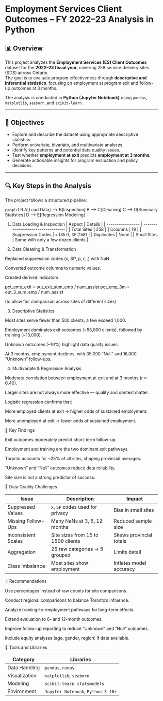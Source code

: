 # Employment Services Client Outcomes – FY 2022–23 Analysis in Python 

## 📊 Overview
This project analyzes the **Employment Services (ES) Client Outcomes** dataset for the **2022–23 fiscal year**, covering 258 service delivery sites (SDS) across Ontario.  
The goal is to evaluate program effectiveness through **descriptive and inferential statistics**, focusing on employment at program exit and follow-up outcomes at 3 months.

The analysis is conducted in **Python (Jupyter Notebook)** using `pandas`, `matplotlib`, `seaborn`, and `scikit-learn`.

---

## 🧩 Objectives
- Explore and describe the dataset using appropriate descriptive statistics.
- Perform univariate, bivariate, and multivariate analyses.
- Identify key patterns and potential data quality issues.
- Test whether **employment at exit** predicts **employment at 3 months**.
- Generate actionable insights for program evaluation and policy decisions.

---
## 🔍 Key Steps in the Analysis
The project follows a structured pipeline:

graph LR
A[Load Data] --> B[Inspection]
B --> C[Cleaning]
C --> D[Summary Statistics]
D --> E[Regression Modeling]




1. Data Loading & Inspection
| Aspect            | Details                            |
| ----------------- | ---------------------------------- |
| Total Sites       | 258                                |
| Columns           | 19                                 |
| Suppression Codes | `x` (357), `SP` (158)              |
| Duplicates        | None                               |
| Small Sites       | Some with only a few dozen clients |




2. Data Cleaning & Transformation



Replaced suppression codes (x, SP, p, r, .) with NaN.

Converted outcome columns to numeric values.

Created derived indicators:

pct_emp_exit = out_exit_sum_emp / num_assist
pct_emp_3m = out_3_sum_emp / num_assist

(to allow fair comparison across sites of different sizes)

3. Descriptive Statistics

Most sites serve fewer than 500 clients; a few exceed 1,000.

Employment dominates exit outcomes (~55,000 clients), followed by training (~13,000).

Unknown outcomes (~10%) highlight data quality issues.

At 3 months, employment declines, with 35,000 “Null” and 16,000 “Unknown” follow-ups.

4. Multivariate & Regression Analysis

Moderate correlation between employment at exit and at 3 months (r ≈ 0.40).

Larger sites are not always more effective — quality and context matter.

Logistic regression confirms that:

More employed clients at exit → higher odds of sustained employment.

More unemployed at exit → lower odds of sustained employment.

🧠 Key Findings

Exit outcomes moderately predict short-term follow-up.

Employment and training are the two dominant exit pathways.

Toronto accounts for ~25% of all sites, shaping provincial averages.

“Unknown” and “Null” outcomes reduce data reliability.

Site size is not a strong predictor of success.

🚧 Data Quality Challenges


| Issue               | Description                        | Impact                  |
| ------------------- | ---------------------------------- | ----------------------- |
| Suppressed Values   | `x`, `SP` codes used for privacy   | Bias in small sites     |
| Missing Follow-Ups  | Many NaNs at 3, 6, 12 months       | Reduced sample size     |
| Inconsistent Scales | Site sizes from 15 to 1500 clients | Skews provincial totals |
| Aggregation         | 25 raw categories → 5 grouped      | Limits detail           |
| Class Imbalance     | Most sites show employment         | Inflates model accuracy |


💡 Recommendations

Use percentages instead of raw counts for site comparisons.

Conduct regional comparisons to balance Toronto’s influence.

Analyze training-to-employment pathways for long-term effects.

Extend evaluation to 6- and 12-month outcomes.

Improve follow-up reporting to reduce “Unknown” and “Null” outcomes.

Include equity analyses (age, gender, region) if data available.

🧰 Tools and Libraries

| Category      | Libraries                          |
| ------------- | ---------------------------------- |
| Data Handling | `pandas`, `numpy`                  |
| Visualization | `matplotlib`, `seaborn`            |
| Modeling      | `scikit-learn`, `statsmodels`      |
| Environment   | `Jupyter Notebook`, `Python 3.10+` |

